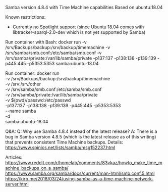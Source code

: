 Samba version 4.8.4 with Time Machine capabilities
Based on ubuntu:18.04

Known restrictions:
- Currently no Spotlight support (since Ubuntu 18.04 comes with libtracker-sparql-2.0-dev which is not yet supported by Samba)

Run container with Bash:
docker run -v /srv/Backups/backup:/srv/backup/timemachine -v /srv/samba/smb.conf:/etc/samba/smb.conf -v /srv/samba/private:/var/lib/samba/private -p137:137 -p138:138 -p139:139 -p445:445 -p5353:5353 samba:ubuntu-18.04

Run container:
docker run \
 -v /srv/Backups/backup:/srv/backup/timemachine \
 -v /srv:/srv/other \
 -v /srv/samba/smb.conf:/etc/samba/smb.conf \
 -v /srv/samba/private:/var/lib/samba/private \
 -v $(pwd)/passwd:/etc/passwd \
 -p137:137 -p138:138 -p139:139 -p445:445 -p5353:5353 \
 --name samba \
 -d \
 samba:ubuntu-18.04

Q&A:
Q: Why use Samba 4.8.4 instead of the latest release?
A: There is a bug in Samba version 4.8.5 (which is the latest release as of this writing) that prevents consistent Time Machine backups. Details: https://www.spinics.net/lists/samba/msg152237.html

Articles: 
https://www.reddit.com/r/homelab/comments/83vkaz/howto_make_time_machine_backups_on_a_samba/
https://www.samba.org/samba/docs/current/man-html/smb.conf.5.html
https://kirb.me/2018/03/24/using-samba-as-a-time-machine-network-server.html
